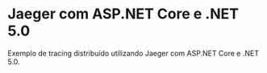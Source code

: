 # Jaeger com ASP.NET Core e .NET 5.0

Exemplo de tracing distribuído utilizando Jaeger com ASP.NET Core e .NET 5.0.

